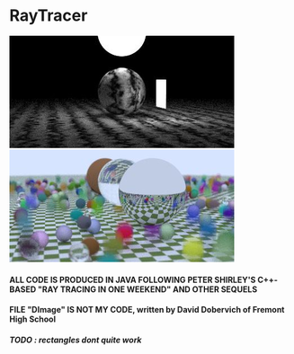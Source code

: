 # RayTracer

![](https://raw.githubusercontent.com/AKris0090/RayTracer/main/24lightImage.jpg?raw=true)    ![](https://raw.githubusercontent.com/AKris0090/RayTracer/main/16checkerBlurredImage.jpg?raw=true)

#### ALL CODE IS PRODUCED IN JAVA FOLLOWING PETER SHIRLEY'S C++-BASED "RAY TRACING IN ONE WEEKEND" AND OTHER SEQUELS
#### FILE "DImage" IS NOT MY CODE, written by David Dobervich of Fremont High School

##### TODO : rectangles dont quite work
